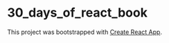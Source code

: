 # 30_days_of_react_book

This project was bootstrapped with [Create React App](https://github.com/facebookincubator/create-react-app).
